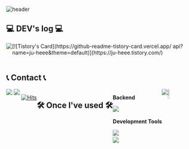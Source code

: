 ![header](https://capsule-render.vercel.app/api?type=Waving&color=auto&height=250&section=header&text=Welcome%20to&fontSize=50&fontAlign=45&fontAlignY=35&desc=juhee's%20Github!👩🏻‍💻&descSize=25&descAlign=60&descAlignY=50)


## 💻 DEV's log 💻
<div style="display:flex; flex-direction:row;">
    <a href="https://ju-heee.tistory.com">
        <img src="https://img.shields.io/badge/
        Tistory-000000?style=flat&logo=Tistory&logoColor=white"> 
    </a>
[![Tistory's Card](https://github-readme-tistory-card.vercel.app/
api?name=ju-heee&theme=default)](https://ju-heee.tistory.com/)
</div><br>

## 📞 Contact 📞
<div style="display:flex; flex-direction:row;">
    <a href="mailto:ljhee92.sist@gmail.com">
        <img src="https://img.shields.io/badge/
        Gmail-EA4335?style=flat&logo=Gmail&logoColor=white"> 
    </a>&nbsp
    <a href="https://www.instagram.com/juhee_leeee">
        <img src="https://img.shields.io/badge/
        Instagram-E4405F?style=flat&logo=Instagram&logoColor=white"> 
    </a>&nbsp


[![Hits](https://hits.seeyoufarm.com/api/count/incr/badge.svg?url=https%3A%2F%2Fgithub.com%2Fljhee92%2Fhit-counter&count_bg=%2379C83D&title_bg=%23555555&icon=&icon_color=%23E7E7E7&title=hits&edge_flat=false)](https://hits.seeyoufarm.com)

## 🛠 Once I've used 🛠
<div style="display:flex; flex-direction:column; align-items:flex-start;">
    <!-- Backend -->
    <p><strong>Backend</strong></p>
    <div>
        <img src="https://img.shields.io/badge/Java-007396?style=flat&logo=Java&logoColor=white"/>&nbsp
    </div>
     <!-- Development Tools -->
    <p><strong>Development Tools</strong></p>
    <div>
        <img src="https://img.shields.io/badge/intellijidea-000000?style=flat&logo=intellijidea&logoColor=white"/>&nbsp
    </div>
    <div>
        <img src="https://img.shields.io/badge/eclipseide-2C2255?style=flat&logo=eclipseide&logoColor=white"/>&nbsp        
    </div>
</div>

<a href="s">
  <img src="https://github-readme-stats.vercel.app/api/top-langs/?username=ljhee92&exclude_repo=ljhee92.github.io&layout=compact&theme=tokyonight" />
</a>
<a href="s">
  <img src="https://github-readme-stats.vercel.app/api?username=ljhee92&theme=tokyonight&show_icons=true" width="42%" />
</a>
